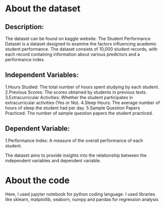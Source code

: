 # About the dataset
## Description:

The dataset can be found on kaggle website. The Student Performance Dataset is a dataset designed to examine the factors influencing academic student performance. The dataset consists of 10,000 student records, with each record containing information about various predictors and a performance index.

## Independent Variables:
1.Hours Studied: The total number of hours spent studying by each student.
2.Previous Scores: The scores obtained by students in previous tests.
3.Extracurricular Activities: Whether the student participates in extracurricular activities (Yes or No).
4.Sleep Hours: The average number of hours of sleep the student had per day.
5.Sample Question Papers Practiced: The number of sample question papers the student practiced.

## Dependent Variable:
1.Performance Index: A measure of the overall performance of each student. 

The dataset aims to provide insights into the relationship between the independent variables and dependent variable.

# About the code

Here, I used jupyter notebook for python coding language. I used libraries like sklearn, matplotlib, seaborn, numpy and pandas for regression analysis  
